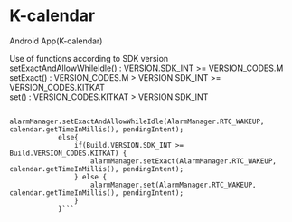 # K-calendar
Android App(K-calendar)

Use of functions according to SDK version  
setExactAndAllowWhileIdle() : VERSION.SDK_INT >= VERSION_CODES.M  
setExact() : VERSION_CODES.M > VERSION.SDK_INT >= VERSION_CODES.KITKAT  
set() : VERSION_CODES.KITKAT > VERSION.SDK_INT    
```if (Build.VERSION.SDK_INT >= Build.VERSION_CODES.M)
                alarmManager.setExactAndAllowWhileIdle(AlarmManager.RTC_WAKEUP, calendar.getTimeInMillis(), pendingIntent);
            else{
                if(Build.VERSION.SDK_INT >= Build.VERSION_CODES.KITKAT) {
                    alarmManager.setExact(AlarmManager.RTC_WAKEUP, calendar.getTimeInMillis(), pendingIntent);
                } else {
                    alarmManager.set(AlarmManager.RTC_WAKEUP, calendar.getTimeInMillis(), pendingIntent);
                }
            }```


